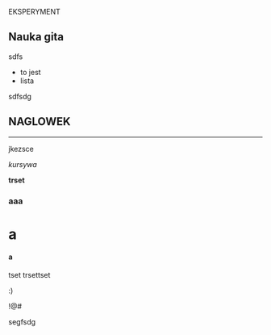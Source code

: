EKSPERYMENT

## Nauka gita
sdfs

- to jest
- lista

sdfsdg

NAGLOWEK
---
___

jkezsce

<i>kursywa</i>

<b>trset</b>


### aaa
# a
#### a

 tset
 trsettset

 :)

 !@#

segfsdg

